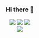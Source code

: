 <h3 align="center">
  Hi there 👋
</h3>
<p align="center">
  <img src="https://img.shields.io/badge/Discord-Xal%230741-blue">
  <img src="https://img.shields.io/badge/Jabber-nackr%40xmpp.jp-orange">
  <img src="https://img.shields.io/badge/LINE-xalrof-green"><br>
  <img src="https://count.getloli.com/get/@OwXi?theme=gelbooru" />
</p>
